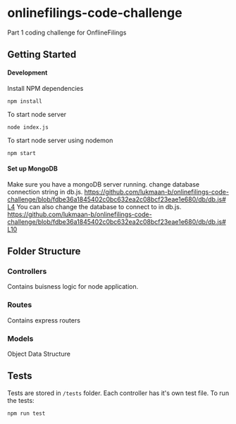 # onlinefilings-code-challenge
Part 1 coding challenge for OnflineFilings

## Getting Started

#### Development
Install NPM dependencies
```
npm install
```
To start node server
```
node index.js
```
To start node server using nodemon
```
npm start
```

#### Set up MongoDB
Make sure you have a mongoDB server running.
change database connection string in db.js.
https://github.com/lukmaan-b/onlinefilings-code-challenge/blob/fdbe36a1845402c0bc632ea2c08bcf23eae1e680/db/db.js#L4
You can also change the database to connect to in db.js.
https://github.com/lukmaan-b/onlinefilings-code-challenge/blob/fdbe36a1845402c0bc632ea2c08bcf23eae1e680/db/db.js#L10

## Folder Structure
### Controllers
Contains buisness logic for node application.
### Routes
Contains express routers
### Models
Object Data Structure 

## Tests
Tests are stored in ```/tests``` folder. Each controller has it's own test file.
To run the tests:
```
npm run test
```

